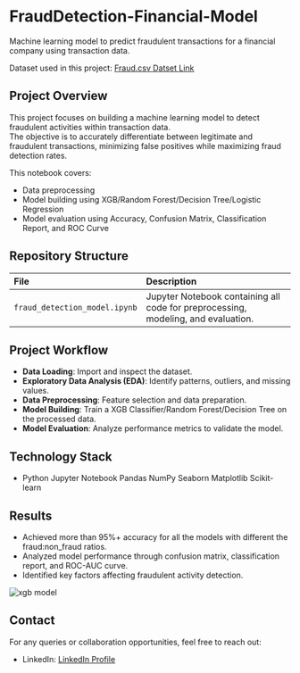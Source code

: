 # FraudDetection-Financial-Model
Machine learning model to predict fraudulent transactions for a financial company using transaction data.

Dataset used in this project: [Fraud.csv Datset Link](https://drive.usercontent.google.com/download?id=1VNpyNkGxHdskfdTNRSjjyNa5qC9u0JyV&export=download&authuser=0)

## Project Overview
This project focuses on building a machine learning model to detect fraudulent activities within transaction data.  
The objective is to accurately differentiate between legitimate and fraudulent transactions, minimizing false positives while maximizing fraud detection rates.

This notebook covers:
- Data preprocessing
- Model building using XGB/Random Forest/Decision Tree/Logistic Regression
- Model evaluation using Accuracy, Confusion Matrix, Classification Report, and ROC Curve

## Repository Structure
| File | Description |
|:----|:------------|
| `fraud_detection_model.ipynb` | Jupyter Notebook containing all code for preprocessing, modeling, and evaluation. |
 
  ## Project Workflow
- **Data Loading**: Import and inspect the dataset.
- **Exploratory Data Analysis (EDA)**: Identify patterns, outliers, and missing values.
- **Data Preprocessing**: Feature selection and data preparation.
- **Model Building**: Train a XGB Classifier/Random Forest/Decision Tree on the processed data.
- **Model Evaluation**: Analyze performance metrics to validate the model.

## Technology Stack
- Python  Jupyter  Notebook  Pandas  NumPy  Seaborn  Matplotlib  Scikit-learn

## Results
- Achieved more than 95%+ accuracy for all the models with different the fraud:non_fraud ratios.
- Analyzed model performance through confusion matrix, classification report, and ROC-AUC curve.
- Identified key factors affecting fraudulent activity detection.

![xgb model](https://github.com/user-attachments/assets/90d87d73-7cdf-4d0f-8e69-4bbdede391f3)


## Contact
For any queries or collaboration opportunities, feel free to reach out:

- LinkedIn: [LinkedIn Profile](https://www.linkedin.com/in/jayanta-nath-972a04282/)
